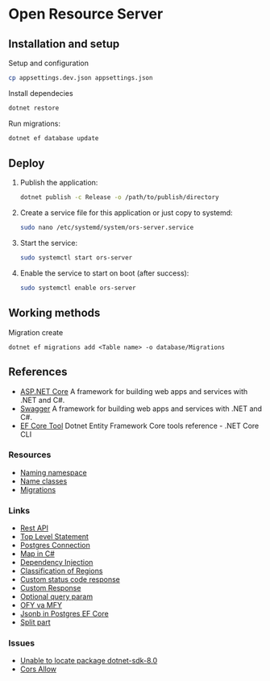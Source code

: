 # Open Resource Server

## Installation and setup

Setup and configuration

```bash
cp appsettings.dev.json appsettings.json
```

Install dependecies

```bash
dotnet restore
```

Run migrations:

```bash
dotnet ef database update
```

## Deploy

1. Publish the application:

    ```bash
    dotnet publish -c Release -o /path/to/publish/directory
    ```

2. Create a service file for this application or just copy to systemd:

    ```bash 
    sudo nano /etc/systemd/system/ors-server.service
    ```

3. Start the service:
    ```bash
   sudo systemctl start ors-server
    ```
4. Enable the service to start on boot (after success):
    ```bash
   sudo systemctl enable ors-server
    ```

## Working methods

Migration create

``dotnet ef migrations add <Table name> -o database/Migrations``

## References

- [ASP.NET Core](https://dotnet.microsoft.com/en-us/apps/aspnet) A framework for building web apps and services with .NET and C#.
- [Swagger](https://swagger.io/) A framework for building web apps and services with .NET and C#.
- [EF Core Tool](https://learn.microsoft.com/en-us/ef/core/cli/dotnet) Dotnet Entity Framework Core tools reference - .NET Core CLI

### Resources

- [Naming namespace](https://learn.microsoft.com/en-us/dotnet/standard/design-guidelines/names-of-namespaces)
- [Name classes](https://learn.microsoft.com/en-us/dotnet/csharp/fundamentals/coding-style/identifier-names)
- [Migrations](https://learn.microsoft.com/en-us/ef/core/managing-schemas/migrations/?tabs=dotnet-core-cli)

### Links

- [Rest API]( https://medium.com/@jeslurrahman/understand-the-web-rest-api-asp-net-core-web-api-in-c-8236e2bcb0f1)
- [Top Level Statement](https://learn.microsoft.com/en-us/dotnet/csharp/tutorials/top-level-statements)
- [Postgres Connection](https://medium.com/@saisiva249/how-to-configure-postgres-database-for-a-net-a2ee38f29372)
- [Map in C#](https://www.c-sharpcorner.com/blogs/dictionary-and-maps-in-c-sharp)
- [Dependency Injection](https://learn.microsoft.com/en-us/aspnet/core/fundamentals/dependency-injection?view=aspnetcore-8.0)
- [Classification of Regions](https://github.com/kenjebaev/regions)
- [Custom status code response](https://www.telerik.com/blogs/return-json-result-custom-status-code-aspnet-core)
- [Custom Response](https://medium.com/@nibasnazeem/handling-non-success-status-codes-with-custom-responses-in-asp-net-core-api-3b6f12700a2)
- [Optional query param](https://stackoverflow.com/questions/11862069/optional-query-string-parameters-in-asp-net-web-api)
- [OFY va MFY](https://yuz.uz/uz/news/shahar-va-qishloqlarda-nechta-mahalla-bor-qanchasi-togli-chol-va-chegara-hududida-joylashgan)
- [Jsonb in Postgres EF Core](https://medium.com/@serhiikokhan/jsonb-in-postgresql-with-ef-core-cc945f1aba2a)
- [Split part](https://w3resource.com/PostgreSQL/split_part-function.php)

### Issues

- [Unable to locate package dotnet-sdk-8.0](https://stackoverflow.com/questions/77498786/unable-to-locate-package-dotnet-sdk-8-0)
- [Cors Allow](https://stackoverflow.com/questions/73405732/enable-cors-for-any-port-on-localhost-as-well-as-for-the-list-of-specific-domain)
